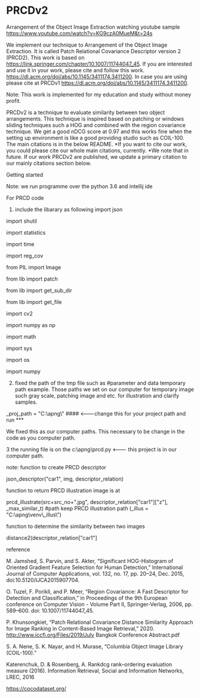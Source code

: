 # PRCDv2
Arrangement of the Object Image Extraction watching youtube sample https://www.youtube.com/watch?v=KG9czA0MueM&t=24s

We implement our technique to Arrangement of the Object Image Extraction. 
It is called Patch Relational Covariance Descriptor version 2 (PRCD2).
This work is based on https://link.springer.com/chapter/10.1007/11744047_45.
If you are interested and use it in your work, please cite and follow this work. https://dl.acm.org/doi/abs/10.1145/3411174.3411200.
In case you are using please cite at PRCDv1 https://dl.acm.org/doi/abs/10.1145/3411174.3411200.

Note: This work is implemented for my education and study without money profit.



PRCDv2 is a technique to evaluate similarity between two object  arrangements.
This technique is inspired based on patching or windows sliding techniques such a HOG and combined with the region covariance technique.
We get a good nDCG score at 0.97 and this works fine when the setting up environment is like a good providing studio such as COIL-100.
The main citations is in the below README.
*If you want to cite our work, you could please cite our whole main citations, currently.
*We note that in future. If our work PRCDv2 are published, we update a primary citation to our mainly citations section below.

Getting started

Note: we run programme over the python 3.6 and intellij ide

For PRCD code
1. include the libarary as following
import json

import shutil

import statistics

import time

import reg_cov

from PIL import Image

from lib import patch

from lib import get_sub_dir

from lib import get_file

import cv2

import numpy as np

import math

import sys

import os

import numpy

2. fixed the path of the tmp file
such as 
#parameter and data temporary path example. Those paths we set on our computer for temporary image such gray scale, patching image and etc. for illustration and clarify samples.

_proj_path = "C:\\apng\\" #### <---change this for your project path and run ***

We fixed this as our computer paths. This necessary to be change in the code as you computer path.



3 the running file is on the c:\apng\prcd.py <--- this project is in our computer path.

note: 
function to create PRCD descriptor

json_descriptor("car1", img, descriptor_relation)

function to return PRCD illustration image is at 

prcd_illustrate(src+src_no+".jpg", descriptor_relation["car1"]["z"], _max_similar_t) #path keep PRCD illustration path (_illus = "C:\\apng\\venv\\_illus\\")

function to determine the similarity between two images

distance2(descriptor_relation["car1"]




reference

M. Jamshed, S. Parvin, and S. Akter, “Significant HOG-Histogram of Oriented Gradient Feature Selection for Human Detection,” International Journal of Computer Applications, vol. 132, no. 17, pp. 20–24, Dec. 2015, doi:10.5120/IJCA2015907704. 

O. Tuzel, F. Porikli, and P. Meer, “Region Covariance: A Fast Descriptor for Detection and Classification,” in Proceedings of the 9th European conference on Computer Vision - Volume Part II, Springer-Verlag, 2006, pp. 589–600. doi: 10.1007/11744047_45. 

P. Khunsongkiet, “Patch Relational Covariance Distance Similarity Approach for Image Ranking in Content-Based Image Retrieval,” 2020. http://www.iccfi.org/Files/2019/July Bangkok Conference Abstract.pdf 

S. A. Nene, S. K. Nayar, and H. Murase, “Columbia Object Image Library (COIL-100).” 

Katerenchuk, D. & Rosenberg, A. Rankdcg rank–ordering evaluation measure (2016). Information Retrieval, Social and Information Networks, LREC, 2016

https://cocodataset.org/
